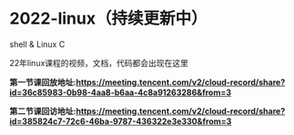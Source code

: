 # 2022-linux（持续更新中）
shell &amp; Linux C

22年linux课程的视频，文档，代码都会出现在这里

**第一节课回放地址:https://meeting.tencent.com/v2/cloud-record/share?id=36c85983-0b98-4aa8-b6aa-4c8a91263286&from=3**

**第二节课回访地址:https://meeting.tencent.com/v2/cloud-record/share?id=385824c7-72c6-46ba-9787-436322e3e330&from=3**
